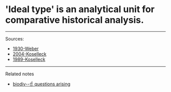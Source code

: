 # 'Ideal type' is an analytical unit for comparative historical analysis.

---
Sources: 
- [1930-Weber](1930-Weber.md)
- [2004-Koselleck](2004-Koselleck.md)
- [1989-Koselleck](1989-Koselleck.md)

---

Related notes
- [biodiv--☝️ questions arising](biodiv--☝️%20questions%20arising.md)

